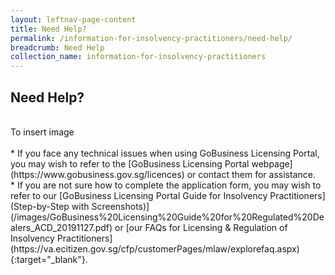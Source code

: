 ```yaml
---
layout: leftnav-page-content
title: Need Help?
permalink: /information-for-insolvency-practitioners/need-help/
breadcrumb: Need Help
collection_name: information-for-insolvency-practitioners
---
```


Need Help?
---
<br>
To insert image<br>
<br>
* If you face any technical issues when using GoBusiness Licensing Portal, you may wish to refer to the [GoBusiness Licensing Portal webpage](https://www.gobusiness.gov.sg/licences) or contact them for assistance. <br>
* If you are not sure how to complete the application form, you may wish to refer to our [GoBusiness Licensing Portal Guide for Insolvency Practitioners] (Step-by-Step with Screenshots)](/images/GoBusiness%20Licensing%20Guide%20for%20Regulated%20Dealers_ACD_20191127.pdf) or [our FAQs for Licensing & Regulation of Insolvency Practitioners](https://va.ecitizen.gov.sg/cfp/customerPages/mlaw/explorefaq.aspx){:target="_blank"}.
